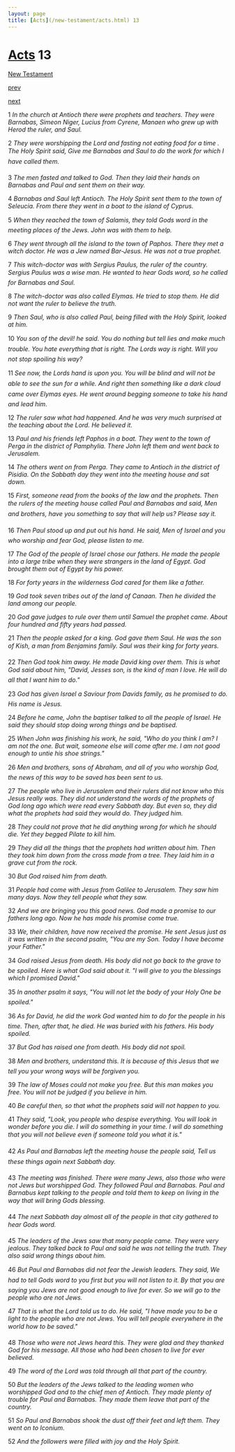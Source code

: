 ```yaml
---
layout: page
title: [Acts](/new-testament/acts.html) 13
---
```


# [Acts](/new-testament/acts.html) 13

[New Testament](/new-testament.html)


[prev](/new-testament/acts/acts-12.html)


[next](/new-testament/acts/acts-14.html)

1 _In the church at Antioch there were prophets and teachers. They were Barnabas, Simeon Niger, Lucius from Cyrene, Manaen who grew up with Herod the ruler, and Saul._

2 _They were worshipping the Lord and fasting not eating food for a time . The Holy Spirit said, Give me Barnabas and Saul to do the work for which I have called them._

3 _The men fasted and talked to God. Then they laid their hands on Barnabas and Paul and sent them on their way._

4 _Barnabas and Saul left Antioch. The Holy Spirit sent them to the town of Seleucia. From there they went in a boat to the island of Cyprus._

5 _When they reached the town of Salamis, they told Gods word in the meeting places of the Jews. John was with them to help._

6 _They went through all the island to the town of Paphos. There they met a witch doctor.  He was a Jew named Bar-Jesus. He was not a true prophet._

7 _This witch-doctor was with Sergius Paulus, the ruler of the country. Sergius Paulus was a wise man. He wanted to hear Gods word, so he called for Barnabas and Saul._

8 _The witch-doctor was also called Elymas. He tried to stop them. He did not want the ruler to believe the truth._

9 _Then Saul, who is also called Paul, being filled with the Holy Spirit, looked at him._

10 _You son of the devil! he said. You do nothing but tell lies and make much trouble. You hate everything that is right. The Lords way is right. Will you not stop spoiling his way?_

11 _See now, the Lords hand is upon you. You will be blind and will not be able to see the sun for a while. And right then something like a dark cloud came over Elymas eyes. He went around begging someone to take his hand and lead him._

12 _The ruler saw what had happened. And he was very much surprised at the teaching about the Lord. He believed it._

13 _Paul and his friends left Paphos in a boat. They went to the town of Perga in the district of Pamphylia. There John left them and went back to Jerusalem._

14 _The others went on from Perga. They came to Antioch in the district of Pisidia. On the Sabbath day they went into the meeting house and sat down._

15 _First, someone read from the books of the law and the prophets. Then the rulers of the meeting house called Paul and Barnabas and said, Men and brothers, have you something to say that will help us? Please say it._

16 _Then Paul stood up and put out his hand. He said, Men of Israel and you who worship and fear God, please listen to me._

17 _The God of the people of Israel chose our fathers. He made the people into a large tribe when they were strangers in the land of Egypt. God brought them out of Egypt by his power._

18 _For forty years in the wilderness God cared for them like a father._

19 _God took seven tribes out of the land of Canaan. Then he divided the land among our people._

20 _God gave judges to rule over them until Samuel the prophet came. About four hundred and fifty years had passed._

21 _Then the people asked for a king. God gave them Saul. He was the son of Kish, a man from Benjamins family. Saul was their king for forty years._

22 _Then God took him away. He made David king over them. This is what God said about him, "David, Jesses son, is the kind of man I love. He will do all that I want him to do."_

23 _God has given Israel a Saviour from Davids family, as he promised to do. His name is Jesus._

24 _Before he came, John the baptiser talked to all the people of Israel. He said they should stop doing wrong things and be baptised._

25 _When John was finishing his work, he said, "Who do you think I am? I am not the one.  But wait, someone else will come after me. I am not good enough to untie his shoe strings."_

26 _Men and brothers, sons of Abraham, and all of you who worship God, the news of this way to be saved has been sent to us._

27 _The people who live in Jerusalem and their rulers did not know who this Jesus really was.  They did not understand the words of the prophets of God long ago which were read every Sabbath day. But even so, they did what the prophets had said they would do.  They judged him._

28 _They could not prove that he did anything wrong for which he should die. Yet they begged Pilate to kill him._

29 _They did all the things that the prophets had written about him. Then they took him down from the cross made from a tree. They laid him in a grave cut from the rock._

30 _But God raised him from death._

31 _People had come with Jesus from Galilee to Jerusalem. They saw him many days. Now they tell people what they saw._

32 _And we are bringing you this good news. God made a promise to our fathers long ago.  Now he has made his promise come true._

33 _We, their children, have now received the promise. He sent Jesus just as it was written in the second psalm, "You are my Son. Today I have become your Father."_

34 _God raised Jesus from death. His body did not go back to the grave to be spoiled. Here is what God said about it. "I will give to you the blessings which I promised David."_

35 _In another psalm it says, "You will not let the body of your Holy One be spoiled."_

36 _As for David, he did the work God wanted him to do for the people in his time. Then,  after that, he died. He was buried with his fathers. His body spoiled._

37 _But God has raised one from death. His body did not spoil._

38 _Men and brothers, understand this. It is because of this Jesus that we tell you your wrong ways will be forgiven you._

39 _The law of Moses could not make you free. But this man makes you free. You will not be judged if you believe in him._

40 _Be careful then, so that what the prophets said will not happen to you._

41 _They said, "Look, you people who despise everything. You will look in wonder before you die. I will do something in your time. I will do something that you will not believe even if someone told you what it is." _

42 _As Paul and Barnabas left the meeting house the people said, Tell us these things again next Sabbath day._

43 _The meeting was finished. There were many Jews, also those who were not Jews but worshipped God. They followed Paul and Barnabas. Paul and Barnabus kept talking to the people and told them to keep on living in the way that will bring Gods blessing._

44 _The next Sabbath day almost all of the people in that city gathered to hear Gods word._

45 _The leaders of the Jews saw that many people came. They were very jealous. They talked back to Paul and said he was not telling the truth. They also said wrong things about him._

46 _But Paul and Barnabas did not fear the Jewish leaders. They said, We had to tell Gods word to you first but you will not listen to it. By that you are saying you Jews are not good enough to live for ever. So we will go to the people who are not Jews._

47 _That is what the Lord told us to do. He said, "I have made you to be a light to the people who are not Jews. You will tell people everywhere in the world how to be saved." _

48 _Those who were not Jews heard this. They were glad and they thanked God for his message. All those who had been chosen to live for ever believed._

49 _The word of the Lord was told through all that part of the country._

50 _But the leaders of the Jews talked to the leading women who worshipped God and to the chief men of Antioch. They made plenty of trouble for Paul and Barnabas. They made them leave that part of the country._

51 _So Paul and Barnabas shook the dust off their feet and left them. They went on to Iconium._

52 _And the followers were filled with joy and the Holy Spirit._

